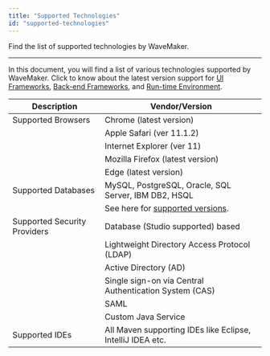 ```yaml
---
title: "Supported Technologies"
id: "supported-technologies"
---
```

Find the list of supported technologies by WaveMaker.

---

In this document, you will find a list of various technologies supported by WaveMaker. Click to know about the latest version support for [UI Frameworks](/learn/wavemaker-release-notes/#UI-Frameworks), [Back-end Frameworks](/learn/wavemaker-release-notes/#Back-end-Frameworks), and [Run-time Environment](/learn/wavemaker-release-notes/#Run_Time_Environment).

| Description | Vendor/Version |
| --- | --- |
| Supported Browsers | Chrome (latest version) |
|  | Apple Safari (ver 11.1.2) |
|  | Internet Explorer (ver 11) |
|  | Mozilla Firefox (latest version) |
|  | Edge (latest version) |
| Supported Databases | MySQL, PostgreSQL, Oracle, SQL Server, IBM DB2, HSQL |
|  | See here for [supported versions](/learn/app-development/services/database-services/#supported-databases). |
| Supported Security Providers | Database (Studio supported) based |
|  | Lightweight Directory Access Protocol (LDAP) |
|  | Active Directory (AD) |
|  | Single sign-on via Central Authentication System (CAS) |
|  | SAML |
|  | Custom Java Service |
| Supported IDEs | All Maven supporting IDEs like Eclipse, IntelliJ IDEA etc. |


